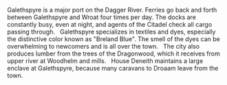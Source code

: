 Galethspyre is a major port on the Dagger River. Ferries go back and forth between Galethspyre and Wroat four times per day. The docks are constantly busy, even at night, and agents of the Citadel check all cargo passing through.   Galethspyre specializes in textiles and dyes, especially the distinctive color known as "Breland Blue". The smell of the dyes can be overwhelming to newcomers and is all over the town.   The city also produces lumber from the trees of the Dragonwood, which it receives from upper river at Woodhelm and mills.   House Deneith maintains a large enclave at Galethspyre, because many caravans to Droaam leave from the town.